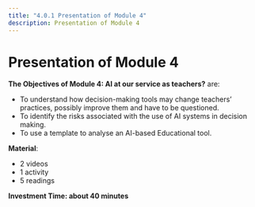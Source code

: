 ```yaml
---
title: "4.0.1 Presentation of Module 4"
description: Presentation of Module 4
---
```


# Presentation of Module 4

**The Objectives of Module 4: AI at our service as teachers?** are:

- To understand how decision-making tools may change teachers’ practices, possibly improve them and have to be questioned.
- To identify the risks associated with the use of AI systems in decision making.
- To use a template to analyse an AI-based Educational tool.

**Material**:

- 2 videos
- 1 activity
- 5 readings

**Investment Time: about 40 minutes**
